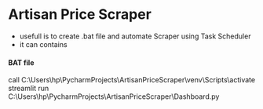 # Artisan Price Scraper

* usefull is to create .bat file and automate Scraper using Task Scheduler
* it can contains
#### BAT file
call C:\Users\hp\PycharmProjects\ArtisanPriceScraper\venv\Scripts\activate
streamlit run C:\Users\hp\PycharmProjects\ArtisanPriceScraper\Dashboard.py
